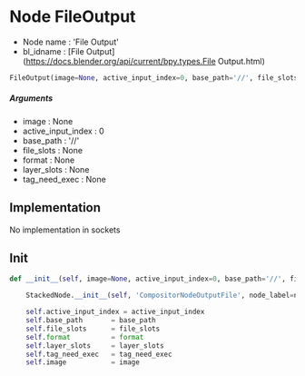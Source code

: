 # Node FileOutput

- Node name : 'File Output'
- bl_idname : [File Output](https://docs.blender.org/api/current/bpy.types.File Output.html)


``` python
FileOutput(image=None, active_input_index=0, base_path='//', file_slots=None, format=None, layer_slots=None, tag_need_exec=None, node_label=None, node_color=None)
```
##### Arguments

- image : None
- active_input_index : 0
- base_path : '//'
- file_slots : None
- format : None
- layer_slots : None
- tag_need_exec : None

## Implementation

No implementation in sockets

## Init

``` python
def __init__(self, image=None, active_input_index=0, base_path='//', file_slots=None, format=None, layer_slots=None, tag_need_exec=None, node_label=None, node_color=None):

    StackedNode.__init__(self, 'CompositorNodeOutputFile', node_label=node_label, node_color=node_color)

    self.active_input_index = active_input_index
    self.base_path       = base_path
    self.file_slots      = file_slots
    self.format          = format
    self.layer_slots     = layer_slots
    self.tag_need_exec   = tag_need_exec
    self.image           = image
```
